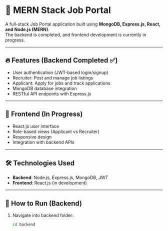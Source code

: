 # 💼 MERN Stack Job Portal

A full-stack Job Portal application built using **MongoDB, Express.js, React, and Node.js (MERN)**.  
The backend is completed, and frontend development is currently in progress.  

---

## 🔥 Features (Backend Completed ✅)
- User authentication (JWT-based login/signup)
- Recruiter: Post and manage job listings
- Applicant: Apply for jobs and track applications
- MongoDB database integration
- RESTful API endpoints with Express.js

---

## 🚧 Frontend (In Progress)
- React.js user interface
- Role-based views (Applicant vs Recruiter)
- Responsive design
- Integration with backend APIs

---

## 🛠 Technologies Used
- **Backend**: Node.js, Express.js, MongoDB, JWT  
- **Frontend**: React.js (in development)

---

## 🚀 How to Run (Backend)
1. Navigate into backend folder:
   ```bash
   cd backend
